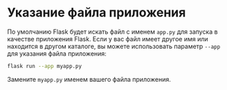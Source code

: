 # Указание файла приложения

По умолчанию Flask будет искать файл с именем `app.py` для запуска в качестве приложения Flask. Если у вас файл имеет другое имя или находится в другом каталоге, вы можете использовать параметр `--app` для указания файла приложения:

```bash
flask run --app myapp.py
```

Замените `myapp.py` именем вашего файла приложения.
